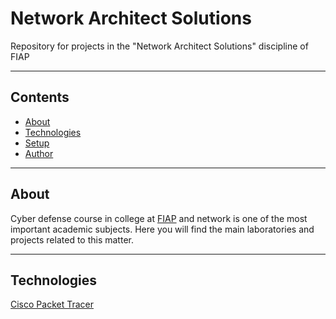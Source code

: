 # Network Architect Solutions
Repository for projects in the "Network Architect Solutions" discipline of FIAP
- - - - - - - - - - - - - - - - - - -
## Contents
* [About](#About)
* [Technologies](#Technologies)
* [Setup](#setup)
* [Author](#Author)
- - - - - - - - - - - - - - - - - - -
## About
Cyber ​​defense course in college at [FIAP](https://www.fiap.com.br) and network is one of the most important academic subjects. Here you will find the main laboratories and projects related to this matter.
- - - - - - - - - - - - - - - - - - -
## Technologies
[Cisco Packet Tracer](https://www.netacad.com/pt-br/courses/packet-tracer)





